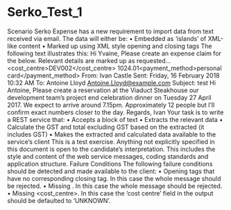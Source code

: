 # Serko_Test_1
Scenario
Serko Expense has a new requirement to import data from text received via email.
The data will either be:
• Embedded as ‘islands’ of XML-like content
• Marked up using XML style opening and closing tags
The following text illustrates this:
Hi Yvaine,
Please create an expense claim for the below. Relevant details are marked up as
requested…
<expense><cost_centre>DEV002</cost_centre>
<total>1024.01</total><payment_method>personal card</payment_method>
</expense>
From: Ivan Castle
Sent: Friday, 16 February 2018 10:32 AM
To: Antoine Lloyd <Antoine.Lloyd@example.com>
Subject: test
Hi Antoine,
Please create a reservation at the <vendor>Viaduct Steakhouse</vendor> our
<description>development team’s project end celebration dinner</description> on
<date>Tuesday 27 April 2017</date>. We expect to arrive around
7.15pm. Approximately 12 people but I’ll confirm exact numbers closer to the day.
Regards,
Ivan
Your task is to write a REST service that:
• Accepts a block of text
• Extracts the relevant data
• Calculate the GST and total excluding GST based on the extracted <total> (it includes GST)
• Makes the extracted and calculated data available to the service’s client
This is a test exercise. Anything not explicitly specified in this document is open to the candidate’s
interpretation. This includes the style and content of the web service messages, coding standards and
application structure.
Failure Conditions
The following failure conditions should be detected and made available to the client:
• Opening tags that have no corresponding closing tag. In this case the whole message should be
rejected.
• Missing <total>. In this case the whole message should be rejected.
• Missing <cost_centre>. In this case the ‘cost centre’ field in the output should be defaulted
to ‘UNKNOWN’.
